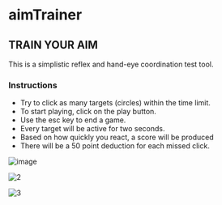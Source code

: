 # aimTrainer
## TRAIN YOUR AIM
This is a simplistic reflex and hand-eye coordination test tool.
### Instructions
- Try to click as many targets (circles) within the time limit.
- To start playing, click on the play button.
- Use the esc key to end a game.
- Every target will be active for two seconds.
- Based on how quickly you react, a score will be produced
- There will be a 50 point deduction for each missed click.

![image](https://github.com/d2ep4k/aimTrainer/assets/143197927/8b003626-9e89-43ac-b1b2-9a6c4d2f6ffd)

![2](https://github.com/d2ep4k/aimTrainer/assets/143197927/9623f4f2-34fc-473a-a202-d0b9e0ca09c6)

![3](https://github.com/d2ep4k/aimTrainer/assets/143197927/da6d9f50-232d-4c3d-b6af-55a6ccc2b279)
